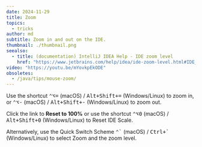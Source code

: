 ```yaml
---
date: 2024-11-29
title: Zoom
topics:
  - tricks
author: md
subtitle: Zoom in and out on the IDE.
thumbnail: ./thumbnail.png
seealso:
  - title: (documentation) IntelliJ IDEA Help - IDE zoom level
    href: "https://www.jetbrains.com/help/idea/ide-zoom-level.html#IDE_zoom_level.topic"
video: "https://youtu.be/mYovkpEkODE"
obsoletes:
  - /java/tips/mouse-zoom/
---
```


Use the shortcut <kbd>⌃⌥=</kbd> (macOS) / <kbd>Alt+Shift+=</kbd> (Windows/Linux) to zoom in, or <kbd>⌃⌥-</kbd> (macOS) / <kbd>Alt+Shift+-</kbd> (Windows/Linux) to zoom out.

Click the link to **Reset to 100%** or use the shortcut <kbd>⌃⌥0</kbd> (macOS) / <kbd>Alt+Shift+0</kbd> (Windows/Linux) to Reset IDE Scale.

Alternatively, use the Quick Switch Scheme <kbd>⌃\`</kbd> (macOS) / <kbd>Ctrl+\`</kbd> (Windows/Linux) to select Zoom and the zoom level.
